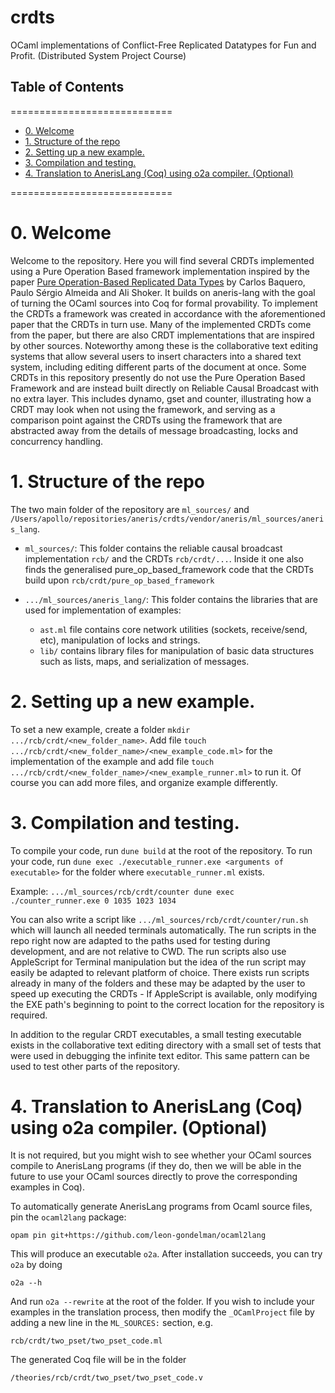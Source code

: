 # crdts
OCaml implementations of Conflict-Free Replicated Datatypes for Fun and Profit. (Distributed System Project Course)

## Table of Contents
============================

* [0\. Welcome](#0-welcome)
* [1\. Structure of the repo](#1-structure-of-the-repo)
* [2\. Setting up a new example\.](#2-setting-up-a-new-example)
* [3\. Compilation and testing\.](#3-compilation-and-testing)
* [4\. Translation to AnerisLang (Coq) using o2a compiler\. (Optional)](#4-translation-to-anerislang-coq-using-o2a-compiler-optional)

============================

# 0. Welcome
Welcome to the repository. Here you will find several CRDTs implemented using a Pure Operation Based framework implementation inspired by the paper [Pure Operation-Based Replicated Data Types](https://arxiv.org/abs/1710.04469) by Carlos Baquero, Paulo Sérgio Almeida and Ali Shoker.
It builds on aneris-lang with the goal of turning the OCaml sources into Coq for formal provability. To implement the CRDTs a framework was created in accordance with the aforementioned paper that the CRDTs in turn use. Many of the implemented CRDTs come from the paper, but there are also CRDT implementations that are inspired by other sources.
Noteworthy among these is the collaborative text editing systems that allow several users to insert characters into a shared text system, including editing different parts of the document at once.
Some CRDTs in this repository presently do not use the Pure Operation Based Framework and are instead built directly on Reliable Causal Broadcast with no extra layer. This includes dynamo, gset and counter, illustrating how a CRDT may look when not using the framework, and serving as a comparison point against the CRDTs using the framework that are abstracted away from the details of message broadcasting, locks and concurrency handling. 

# 1. Structure of the repo

The two main folder of the repository are `ml_sources/` and
`/Users/apollo/repositories/aneris/crdts/vendor/aneris/ml_sources/aneris_lang`.


- `ml_sources/`: This folder contains the reliable causal broadcast
  implementation `rcb/` and the CRDTs `rcb/crdt/...`.
  Inside it one also finds the generalised pure_op_based_framework code that the CRDTs build upon `rcb/crdt/pure_op_based_framework`


 - `.../ml_sources/aneris_lang/`: This folder contains the libraries that are
  used for implementation of examples:
	  - `ast.ml` file contains core network utilities (sockets, receive/send,
        etc), manipulation of locks and strings.
	  - `lib/` contains library files for manipulation of basic data structures
	    such as lists, maps, and serialization of messages.

# 2. Setting up a new example.

To set a new example, create a folder `mkdir .../rcb/crdt/<new_folder_name>`.
Add file `touch .../rcb/crdt/<new_folder_name>/<new_example_code.ml>` for the
implementation of the example and add file
`touch .../rcb/crdt/<new_folder_name>/<new_example_runner.ml>` to run it.
Of course you can add more files, and organize example differently.

# 3. Compilation and testing.

To compile your code, run `dune build` at the root of the repository.
To run your code, run `dune exec ./executable_runner.exe <arguments of executable>`
for the folder where `executable_runner.ml` exists.

Example: `.../ml_sources/rcb/crdt/counter dune exec ./counter_runner.exe 0 1035 1023 1034`

You can also write a script like `.../ml_sources/rcb/crdt/counter/run.sh`
which will launch all needed terminals automatically.
The run scripts in the repo right now are adapted to the paths used for testing during development, and are not relative to CWD.
The run scripts also use AppleScript for Terminal manipulation but the idea of the run script may easily be adapted to relevant platform of choice.
There exists run scripts already in many of the folders and these may be adapted by the user to speed up executing the CRDTs - If AppleScript is available, only modifying the EXE path's beginning to point to the correct location for the repository is required.

In addition to the regular CRDT executables, a small testing executable exists in the collaborative text editing directory with a small set of tests that were used in debugging the infinite text editor. This same pattern can be used to test other parts of the repository.

# 4. Translation to AnerisLang (Coq) using o2a compiler. (Optional)

It is not required, but you might wish to see whether your OCaml sources compile to  AnerisLang programs
(if they do, then we will be able in the future to use your OCaml sources
directly to prove the corresponding examples in Coq).

To automatically generate AnerisLang programs from Ocaml source files, pin the `ocaml2lang` package:

    opam pin git+https://github.com/leon-gondelman/ocaml2lang

This will produce an executable `o2a`. After installation succeeds, you can try `o2a` by doing

    o2a --h

And run `o2a --rewrite` at the root of the folder.
If you wish to include your examples in the translation process, then modify the
`_OCamlProject` file by adding a new line in the `ML_SOURCES:` section, e.g.

	rcb/crdt/two_pset/two_pset_code.ml

The generated Coq file will be in the folder

	/theories/rcb/crdt/two_pset/two_pset_code.v
